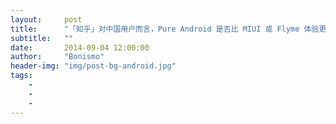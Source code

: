```yaml
---
layout:     post
title:      "「知乎」对中国用户而言，Pure Android 是否比 MIUI 或 Flyme 体验更好？"
subtitle:   ""
date:       2014-09-04 12:00:00
author:     "Bonismo"
header-img: "img/post-bg-android.jpg"
tags:
    -
    -
    -
---
```

